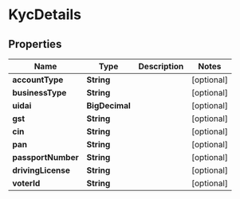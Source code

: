 

# KycDetails


## Properties

| Name | Type | Description | Notes |
|------------ | ------------- | ------------- | -------------|
|**accountType** | **String** |  |  [optional] |
|**businessType** | **String** |  |  [optional] |
|**uidai** | **BigDecimal** |  |  [optional] |
|**gst** | **String** |  |  [optional] |
|**cin** | **String** |  |  [optional] |
|**pan** | **String** |  |  [optional] |
|**passportNumber** | **String** |  |  [optional] |
|**drivingLicense** | **String** |  |  [optional] |
|**voterId** | **String** |  |  [optional] |



